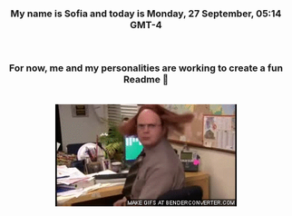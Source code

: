


<div align="center">
<h3 >My name is Sofia and today is Monday, 27 September, 05:14 GMT-4</h3><br>
<h3 >For now, me and my personalities are working to create a fun Readme 👋
</h3><br>
<img src='img/dwight.gif' alt='working...'/>
</div>
